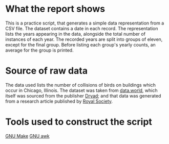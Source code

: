 # What the report shows
This is a practice script, that generates a simple data representation from a CSV file. The dataset contains a date in each record.
The representation lists the years appearing in the data, alongside the total number of instances of each year.
The recorded years are split into groups of eleven, except for the final group. Before listing each group's yearly counts, an average for the group is printed.


# Source of raw data
The data used lists the number of collisions of birds on buildings which occur in Chicago, Illinois.
The dataset was taken from [data.world](https://data.world/animals/bird-building-collisions), which itself was sourced from the publisher [Dryad](https://doi.org/10.5061/dryad.8rr0498); and that data was generated from a research article published by [Royal Society](https://doi.org/10.1098/rspb.2019.0364).

# Tools used to construct the script
[GNU Make](https://www.gnu.org/software/make/)
[GNU awk](https://www.gnu.org/software/gawk/)
